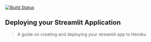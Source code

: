 [![Build Status](https://travis-ci.org/HennersMcGee/streamlit_guide.svg?branch=master)](https://travis-ci.org/HennersMcGee/streamlit_guide)

## Deploying your Streamlit Application
> A guide on creating and deploying your streamlit app to Heroku 
